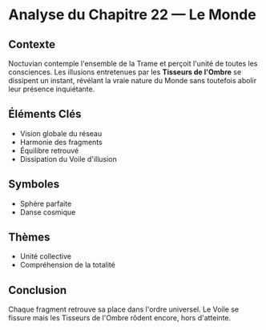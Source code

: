 # Analyse du Chapitre 22 — Le Monde

## Contexte
Noctuvian contemple l'ensemble de la Trame et perçoit l'unité de toutes les
consciences. Les illusions entretenues par les **Tisseurs de l'Ombre** se
dissipent un instant, révélant la vraie nature du Monde sans toutefois abolir
leur présence inquiétante.

## Éléments Clés
- Vision globale du réseau
- Harmonie des fragments
- Équilibre retrouvé
- Dissipation du Voile d'illusion

## Symboles
- Sphère parfaite
- Danse cosmique

## Thèmes
- Unité collective
- Compréhension de la totalité

## Conclusion
Chaque fragment retrouve sa place dans l'ordre universel. Le Voile
se fissure mais les Tisseurs de l'Ombre rôdent encore, hors d'atteinte.
